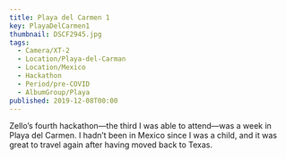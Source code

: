 ```yaml
---
title: Playa del Carmen 1
key: PlayaDelCarmen1
thumbnail: DSCF2945.jpg
tags:
  - Camera/XT-2
  - Location/Playa-del-Carman
  - Location/Mexico
  - Hackathon
  - Period/pre-COVID
  - AlbumGroup/Playa
published: 2019-12-08T00:00
---
```

Zello’s fourth hackathon—the third I was able to attend—was a week in Playa del Carmen. I hadn’t been in Mexico since I was a child, and it was great to travel again after having moved back to Texas.
